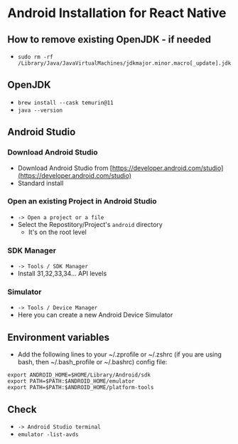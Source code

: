 # Android Installation for React Native

## How to remove existing OpenJDK - if needed

* `sudo rm -rf /Library/Java/JavaVirtualMachines/jdkmajor.minor.macro[_update].jdk`

## OpenJDK

* `brew install --cask temurin@11`
* `java --version`

## Android Studio

### Download Android Studio

* Download Android Studio from [https://developer.android.com/studio](https://developer.android.com/studio)
* Standard install

### Open an existing Project in Android Studio

* `-> Open a project or a file`
* Select the Repostitory/Project's `android` directory
  * It's on the root level

### SDK Manager

* `-> Tools / SDK Manager`
* Install 31,32,33,34... API levels

### Simulator

* `-> Tools / Device Manager`
* Here you can create a new Android Device Simulator

## Environment variables

* Add the following lines to your ~/.zprofile or ~/.zshrc (if you are using bash, then ~/.bash_profile or ~/.bashrc) config file:

```
export ANDROID_HOME=$HOME/Library/Android/sdk
export PATH=$PATH:$ANDROID_HOME/emulator
export PATH=$PATH:$ANDROID_HOME/platform-tools
```

## Check
* `-> Android Studio terminal`
* `emulator -list-avds`
